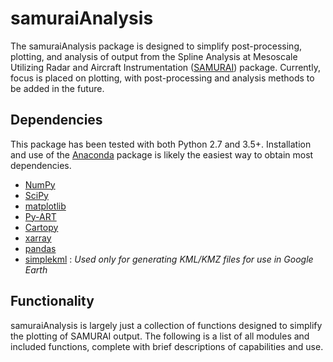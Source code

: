 # samuraiAnalysis
The samuraiAnalysis package is designed to simplify post-processing, plotting, and analysis of output from the Spline Analysis at Mesoscale Utilizing Radar and Aircraft Instrumentation ([SAMURAI](https://github.com/mmbell/samurai)) package. Currently, focus is placed on plotting, with post-processing and analysis methods to be added in the future.

## Dependencies
This package has been tested with both Python 2.7 and 3.5+. Installation and use of the [Anaconda](https://www.anaconda.com/distribution/) package is likely the easiest way to obtain most dependencies.
* [NumPy](http://www.scipy.org)
* [SciPy](http://www.scipy.org>)
* [matplotlib](http://matplotlib.org/)
* [Py-ART](https://github.com/ARM-DOE/pyart)
* [Cartopy](http://scitools.org.uk/cartopy/)
* [xarray](http://xarray.pydata.org/en/stable/)
* [pandas](http://pandas.pydata.org/)
* [simplekml](https://simplekml.readthedocs.io/en/latest/) : _Used only for generating KML/KMZ files for use in Google Earth_

## Functionality
samuraiAnalysis is largely just a collection of functions designed to simplify the plotting of SAMURAI output. The following is a list of all modules and included functions, complete with brief descriptions of capabilities and use.
